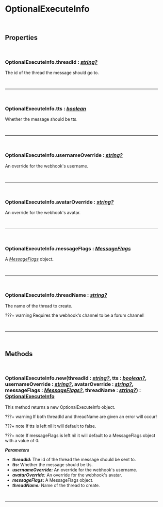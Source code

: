 # OptionalExecuteInfo

<br />

## Properties

<br />

### **OptionalExecuteInfo.threadId :** [*string?*](https://create.roblox.com/docs/scripting/luau/strings)
The id of the thread the message should go to.

<br />

---

<br />

### **OptionalExecuteInfo.tts :** [*boolean*](https://create.roblox.com/docs/scripting/luau/strings)
Whether the message should be tts.

<br />

---

<br />

### **OptionalExecuteInfo.usernameOverride :** [*string?*](https://create.roblox.com/docs/scripting/luau/strings)
An override for the webhook's username.

<br />

---

<br />

### **OptionalExecuteInfo.avatarOverride :** [*string?*](https://create.roblox.com/docs/scripting/luau/strings)
An override for the webhook's avatar.

<br />

---

<br />

### **OptionalExecuteInfo.messageFlags :** [*MessageFlags*](MessageFlags.md)
A [*MessageFlags*](MessageFlags.md) object.

<br />

---

<br />

### **OptionalExecuteInfo.threadName :** [*string?*](https://create.roblox.com/docs/scripting/luau/strings)
The name of the thread to create.

???+ warning
    Requires the webhook's channel to be a forum channel!

<br />

---

<br />

## Methods

<br />

### **OptionalExecuteInfo.new**(threadId **:** [*string?*](https://create.roblox.com/docs/scripting/luau/strings), tts **:** [*boolean?*](https://create.roblox.com/docs/scripting/luau/booleans), usernameOverride **:** [*string?*](https://create.roblox.com/docs/scripting/luau/strings), avatarOverride **:** [*string?*](https://create.roblox.com/docs/scripting/luau/strings), messageFlags **:** [*MessageFlags?*](MessageFlags.md), threadName **:** [*string?*](https://create.roblox.com/docs/scripting/luau/strings)) **:** [OptionalExecuteInfo](/docs/OptionalExecuteInfo.md)
This method returns a new OptionalExecuteInfo object.

???+ warning
    If both threadId and threadName are given an error will occur!

???+ note
    If tts is left nil it will default to false.

???+ note
    If messageFlags is left nil it will default to a MessageFlags object with a value of 0.

***Parameters***

- ***threadId:*** The id of the thread the message should be sent to.
- ***tts:*** Whether the message should be tts.
- ***usernameOverride:*** An override for the webhook's username.
- ***avatarOverride:*** An override for the webhook's avatar.
- ***messageFlags:*** A MessageFlags object.
- ***threadName:*** Name of the thread to create.

<br />

---

<br />
